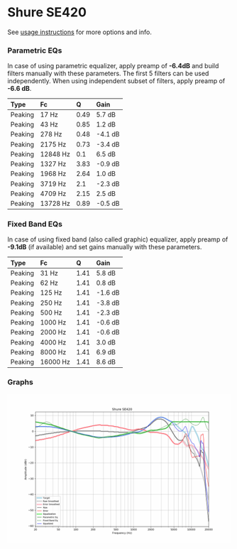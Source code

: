 # Shure SE420
See [usage instructions](https://github.com/jaakkopasanen/AutoEq#usage) for more options and info.

### Parametric EQs
In case of using parametric equalizer, apply preamp of **-6.4dB** and build filters manually
with these parameters. The first 5 filters can be used independently.
When using independent subset of filters, apply preamp of **-6.6 dB**.

| Type    | Fc       |    Q | Gain    |
|:--------|:---------|:-----|:--------|
| Peaking | 17 Hz    | 0.49 | 5.7 dB  |
| Peaking | 43 Hz    | 0.85 | 1.2 dB  |
| Peaking | 278 Hz   | 0.48 | -4.1 dB |
| Peaking | 2175 Hz  | 0.73 | -3.4 dB |
| Peaking | 12848 Hz | 0.1  | 6.5 dB  |
| Peaking | 1327 Hz  | 3.83 | -0.9 dB |
| Peaking | 1968 Hz  | 2.64 | 1.0 dB  |
| Peaking | 3719 Hz  | 2.1  | -2.3 dB |
| Peaking | 4709 Hz  | 2.15 | 2.5 dB  |
| Peaking | 13728 Hz | 0.89 | -0.5 dB |

### Fixed Band EQs
In case of using fixed band (also called graphic) equalizer, apply preamp of **-9.1dB**
(if available) and set gains manually with these parameters.

| Type    | Fc       |    Q | Gain    |
|:--------|:---------|:-----|:--------|
| Peaking | 31 Hz    | 1.41 | 5.8 dB  |
| Peaking | 62 Hz    | 1.41 | 0.8 dB  |
| Peaking | 125 Hz   | 1.41 | -1.6 dB |
| Peaking | 250 Hz   | 1.41 | -3.8 dB |
| Peaking | 500 Hz   | 1.41 | -2.3 dB |
| Peaking | 1000 Hz  | 1.41 | -0.6 dB |
| Peaking | 2000 Hz  | 1.41 | -0.6 dB |
| Peaking | 4000 Hz  | 1.41 | 3.0 dB  |
| Peaking | 8000 Hz  | 1.41 | 6.9 dB  |
| Peaking | 16000 Hz | 1.41 | 8.6 dB  |

### Graphs
![](./Shure%20SE420.png)